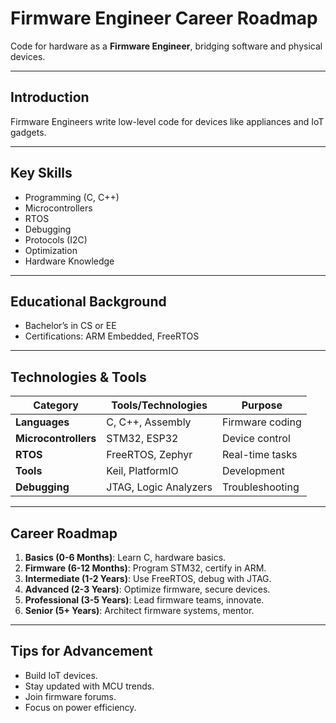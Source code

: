 # Firmware Engineer Career Roadmap

Code for hardware as a **Firmware Engineer**, bridging software and physical devices.

---

## Introduction
Firmware Engineers write low-level code for devices like appliances and IoT gadgets.

---

## Key Skills
- Programming (C, C++)
- Microcontrollers
- RTOS
- Debugging
- Protocols (I2C)
- Optimization
- Hardware Knowledge

---

## Educational Background
- Bachelor’s in CS or EE
- Certifications: ARM Embedded, FreeRTOS

---

## Technologies & Tools
| **Category**         | **Tools/Technologies**                     | **Purpose**                        |
|----------------------|--------------------------------------------|------------------------------------|
| **Languages**        | C, C++, Assembly                           | Firmware coding                   |
| **Microcontrollers** | STM32, ESP32                               | Device control                    |
| **RTOS**             | FreeRTOS, Zephyr                           | Real-time tasks                   |
| **Tools**            | Keil, PlatformIO                           | Development                       |
| **Debugging**        | JTAG, Logic Analyzers                      | Troubleshooting                   |

---

## Career Roadmap
1. **Basics (0-6 Months)**: Learn C, hardware basics.  
2. **Firmware (6-12 Months)**: Program STM32, certify in ARM.  
3. **Intermediate (1-2 Years)**: Use FreeRTOS, debug with JTAG.  
4. **Advanced (2-3 Years)**: Optimize firmware, secure devices.  
5. **Professional (3-5 Years)**: Lead firmware teams, innovate.  
6. **Senior (5+ Years)**: Architect firmware systems, mentor.

---

## Tips for Advancement
- Build IoT devices.
- Stay updated with MCU trends.
- Join firmware forums.
- Focus on power efficiency.